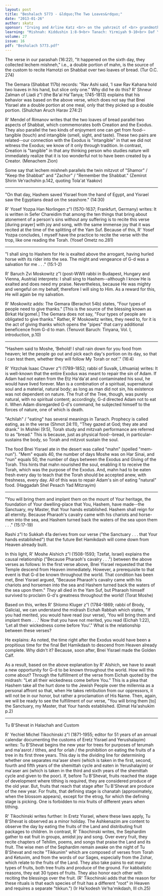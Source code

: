 ```yaml
---
layout: post
title: "Beshalach 5773 - &ldquo;The Two Loaves&rdquo;"
date: "2013-01-26"
author: skatz
sponsor: "Irving and Arline Katz <br> on the yahrzeit of <br> grandmother Henia Rachel bat Pinchas (Spalter) a\"h <br> and mother Fradel by Yaakov Shulim (Reiss) a\"h <br>&nbsp;&nbsp;&nbsp;<br>Micheline and David Peller <br> in memory of his parents <br> Hinda bat Yisroel Yechiel a\"h <br> and Efraim Fishel ben Avraham a\"h"
learning: "Mishnah: Kiddushin 1:8-9<br> Tanach: Yirmiyah 9-10<br> Daf Yomi (Bavli): Shabbat 115<br> Halachah: Mishnah Berurah 182:4-6"
volume: 27
issue: 16
pdf: "Beshalach 5773.pdf"
---
```


The verse in our parashah (16:22), "It happened on the sixth day, they collected lechem mishneh," i.e., a double portion of mahn, is the source of the custom to recite Hamotzi on Shabbat over two loaves of bread. (Tur O.C. 274)

The Gemara (Shabbat 117b) records: "Rav Ashi said, &lsquo;I saw Rav Kahana hold two loaves in his hand, but slice only one." Why did he do this? R' Shneur Zalman of Liadi z"l (the Ba'al Ha'Tanya; 1745-1813) explains that his behavior was based on the above verse, which does not say that Bnei Yisrael ate a double portion at one meal, only that they picked up a double portion. (Shulchan Aruch Harav 274:2)

R' Mendel of Rimanov writes that the two loaves of bread parallel two aspects of Shabbat, which commemorates both Creation and the Exodus. They also parallel the two kinds of enjoyment one can get from food--tangible (touch) and intangible (smell, sight, and taste). These two pairs are related--our connection with the Exodus is "intangible" in that we did not witness the Exodus; we know of it only through tradition. In contrast, Creation is "tangible" in that any thinking person who studies nature will immediately realize that it is too wonderful not to have been created by a Creator. (Menachem Zion)

Some say that lechem mishneh parallels the twin mitzvot of "Shamor" / "Keep the Shabbat" and "Zachor" / "Remember the Shabbat." (Zemirot Shirin Ve'rachshin p.142, quoting Tola'at Yaakov)

********

"On that day, Hashem saved Yisrael from the hand of Egypt, and Yisrael saw the Egyptians dead on the seashore." (14:30)

R' Yosef Yozpa Han Norlingen z"l (1570-1637; Frankfurt, Germany) writes: It is written in Sefer Chareidim that among the ten things that bring about atonement of a person's sins without any suffering is to recite this verse \[during prayer\] with joy and song, with the same immense joy that it was recited at the time of the splitting of the Yam Suf. Because of this, R' Yosef Yozpa concludes, I myself have the practice to recite the verse with the trop, like one reading the Torah. (Yosef Ometz no.281)

********

"I shall sing to Hashem for He is exalted above the arrogant, having hurled horse with its rider into the sea. The might and vengeance of G-d was a salvation for me . . ." (15:1-2)

R' Baruch Zvi Moskowitz z"l (post-WWII rabbi in Budapest, Hungary and Vienna, Austria) interprets: I shall sing to Hashem--although I know He is exalted and does need my praise. Nevertheless, because He was mighty and vengeful on my behalf, therefore I will sing to Him. As a reward for this, He will again be my salvation.

R' Moskowitz adds: The Gemara (Berachot 54b) states, "Four types of people need to give thanks." \[This is the source of the blessing known as Birkat Ha'gomel.\] The Gemara does not say, "Four types of people are obligated to give thanks." Rather, R' Moskowitz writes, they need to, for it is the act of giving thanks which opens the "pipes" that carry additional beneficence from G-d to man. (Tenuvot Baruch: Tinyana, Vol. I, introduction, p.10)

********

"Hashem said to Moshe, &lsquo;Behold! I shall rain down for you food from heaven; let the people go out and pick each day's portion on its day, so that I can test them, whether they will follow My Torah or not'." (16:4)

R' Yitzchak Isaac Chaver z"l (1789-1852; rabbi of Suvalk, Lithuania) writes: It is well-known that the entire Exodus was meant to repair the sin of Adam. If Adam had not eaten from the Etz Ha'da'at and contaminated his soul, he would have lived forever. Man is a combination of a spiritual, supernatural soul and a material, natural body; as long as man did not sin, his existence was not dependent on nature. The fruit of the Tree, though, was purely natural, with no spiritual content; accordingly, G-d directed Adam not to eat it. When Adam disregarded G-d's command, he subjected himself to the forces of nature, one of which is death.

"Achilah" / "eating" has several meanings in Tanach. Prophecy is called eating, as in the verse (Shmot 24:11), "They gazed at God; they ate and drank." In Mishlei (9:5), Torah study and mitzvah performance are referred to as "bread." This is because, just as physical food--bread, in particular-sustains the body, so Torah and mitzvot sustain the soul.

The food Bnei Yisrael ate in the desert was called "mahn" (spelled "mem-nun"). "Mem" equals 40, the number of days Moshe was on Har Sinai, and "nun" equals 50, the number of days between the Exodus and Giving of the Torah. This hints that mahn nourished the soul, enabling it to receive the Torah, which was the purpose of the Exodus. And, mahn had to be eaten fresh every day to teach that the Torah should be accepted anew, with freshness, every day. All of this was to repair Adam's sin of eating "natural" food. (Haggadah Shel Pesach Yad Mitzrayim)

********

"You will bring them and implant them on the mount of Your heritage, the foundation of Your dwelling-place that You, Hashem, have made--the Sanctuary, my Master, that Your hands established. Hashem shall reign for all eternity. Because Pharaoh's cavalry came with his chariots and horse-men into the sea, and Hashem turned back the waters of the sea upon them . . ." (15:17-19)

Rashi z"l to Sukkah 41a derives from our verse ("the Sanctuary . . . that Your hands established") that the future Bet Hamikdash will come down from Heaven already built.

In this light, R' Moshe Alshich z"l (1508-1593; Tzefat, Israel) explains the causal relationship ("Because Pharaoh's cavalry . . .") between the above verses as follows: In the first verse above, Bnei Yisrael requested that the Temple descend from Heaven immediately. However, a prerequisite to that event is that G-d be known throughout the world. That condition has been met, Bnei Yisrael argued, "Because Pharaoh's cavalry came with his chariots and horsemen into the sea and Hashem turned back the waters of the sea upon them." *They* all died in the Yam Suf, but Pharaoh himself survived to proclaim G-d's greatness throughout the world! (Torat Moshe)

Based on this, writes R' Shlomo Kluger z"l (1784-1869; rabbi of Brody, Galicia), we can understand the midrash Eichah Rabbah which states, "If you had merited, you would have read (our verse), &lsquo;You will bring them and implant them . . .' Now that you have not merited, you read (Eichah 1:22), &lsquo;Let all their wickedness come before You'." What is the relationship between these verses?

He explains: As noted, the time right after the Exodus would have been a propitious time for the final Bet Hamikdash to descend from Heaven already complete. Why didn't it? Because, soon after, Bnei Yisrael made the Golden Calf.

As a result, based on the above explanation by R' Alshich, we have to await a new opportunity for G-d to be known throughout the world. How will this come about? Through the fulfillment of the verse from Eichah quoted by the midrash: "Let all their wickedness come before You." This is a plea that Hashem take all the hurt done to the Jewish People over the millennia as a personal affront so that, when He takes retribution from our oppressors, it will not be in our honor, but rather a proclamation of His Name. Then, again, we will be ready to see the fulfillment of our verse, "You will bring them \[to\] the Sanctuary, my Master, that Your hands established. (Dimat Ha'ashukim p.2)

********

Tu B'Shevat in Halachah and Custom

R' Yechiel Michel Tikochinski z"l (1871-1955; editor for 51 years of an annual calendar documenting the customs of Eretz Yisrael and Yerushalayim) writes: Tu B'Shevat begins the new year for trees for purposes of terumah and ma'asrot / tithes, and for orlah / the prohibition on eating the fruits of a tree in its first three years. This day is the dividing line for determining whether one separates ma'aser sheni (which is taken in the first, second, fourth and fifth years of the shemittah cycle and eaten in Yerushalayim) or ma'aser ani (which is taken in the third and sixth years of the shemittah cycle and given to the poor). If, before Tu B'Shevat, fruits reached the stage of development where tithing is required, they are considered produce of the old year. But, fruits that reach that stage after Tu B'Shevat are produce of the new year. For fruits, that defining stage is chanatah (approximately, when the blossom appears), except for the etrog, for which the defining stage is picking. One is forbidden to mix fruits of different years when tithing.

R' Tikochinski writes further: In Eretz Yisrael, where these laws apply, Tu B'Shevat is observed as a minor holiday. The Ashkenazim are content to observe the day by eating the fruits of the Land and distributing fruit packages to children. In contrast, R' Tikochinski writes, the Sephardim gather to eat fruit in groups, amidst joy and song. Over every fruit, they recite chapters of Tehilim, poems, and songs that praise the Land and its fruit. The wise men of the Sephardim remain awake on the night of Tu B'Shevat and recite "Tikkunim" which are composed of verses from Torah and Ketuvim, and from the words of our Sages, especially from the Zohar, which relate to the fruits of the Land. They also take pains to eat many types of fruits, both tree fruits and produce of the ground. For kabbalistic reasons, they eat 30 types of fruits. They also honor each other with reciting the blessings over the fruit. (R' Tikochinski adds that the reason for these rituals is that each species of fruit has a different "root" in Heaven and requires a separate "tikkun.") (Ir Ha'kodesh Ve'ha'mikdash, III ch.25)

